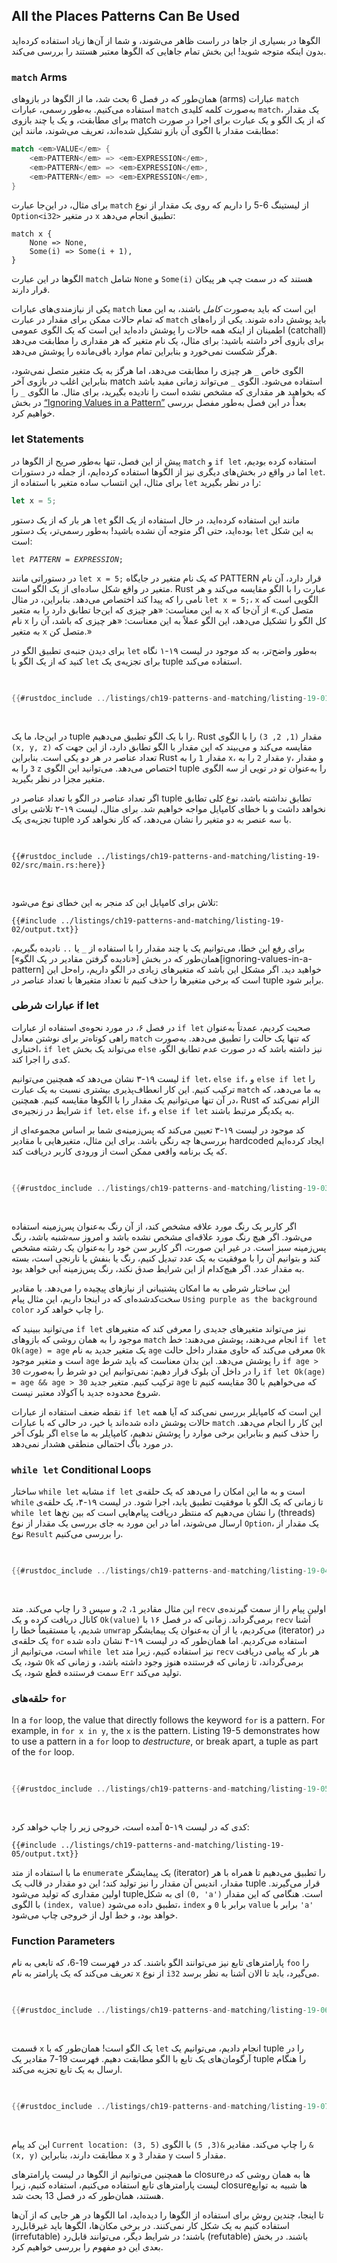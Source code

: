 ## All the Places Patterns Can Be Used

الگوها در بسیاری از جاها در راست ظاهر می‌شوند، و شما از آن‌ها زیاد استفاده کرده‌اید بدون اینکه متوجه شوید! این بخش تمام جاهایی که الگوها معتبر هستند را بررسی می‌کند.

### `match` Arms

همان‌طور که در فصل 6 بحث شد، ما از الگوها در بازوهای (arms) عبارات `match` استفاده می‌کنیم. به‌طور رسمی، عبارات `match` به‌صورت کلمه کلیدی `match`، یک مقدار برای مطابقت، و یک یا چند بازوی match که از یک الگو و یک عبارت برای اجرا در صورت مطابقت مقدار با الگوی آن بازو تشکیل شده‌اند، تعریف می‌شوند، مانند این:

<!--
  Manually formatted rather than using Markdown intentionally: Markdown does not
  support italicizing code in the body of a block like this!
-->

```rust
match <em>VALUE</em> {
    <em>PATTERN</em> => <em>EXPRESSION</em>,
    <em>PATTERN</em> => <em>EXPRESSION</em>,
    <em>PATTERN</em> => <em>EXPRESSION</em>,
}
```

برای مثال، در این‌جا عبارت `match` از لیستینگ 6-5 را داریم که روی یک مقدار از نوع `Option<i32>` در متغیر `x` تطبیق انجام می‌دهد:

```rust,ignore
match x {
    None => None,
    Some(i) => Some(i + 1),
}
```

الگوها در این عبارت `match` شامل `None` و `Some(i)` هستند که در سمت چپ هر پیکان قرار دارند.

یکی از نیازمندی‌های عبارات `match` این است که باید به‌صورت _کامل_ باشند، به این معنا که تمام حالات ممکن برای مقدار در عبارت `match` باید پوشش داده شوند. یکی از راه‌های اطمینان از اینکه همه حالات را پوشش داده‌اید این است که یک الگوی عمومی (catchall) برای بازوی آخر داشته باشید: برای مثال، یک نام متغیر که هر مقداری را مطابقت می‌دهد هرگز شکست نمی‌خورد و بنابراین تمام موارد باقی‌مانده را پوشش می‌دهد.

الگوی خاص `_` هر چیزی را مطابقت می‌دهد، اما هرگز به یک متغیر متصل نمی‌شود، بنابراین اغلب در بازوی آخر match استفاده می‌شود. الگوی `_` می‌تواند زمانی مفید باشد که بخواهید هر مقداری که مشخص نشده است را نادیده بگیرید، برای مثال. ما الگوی `_` را در بخش [“Ignoring Values in a Pattern”][ignoring-values-in-a-pattern]<!-- ignore --> بعداً در این فصل به‌طور مفصل بررسی خواهیم کرد.

### let Statements

پیش از این فصل، تنها به‌طور صریح از الگوها در `match` و `if let` استفاده کرده بودیم، اما در واقع در بخش‌های دیگری نیز از الگوها استفاده کرده‌ایم، از جمله در دستورات `let`. برای مثال، این انتساب ساده متغیر با استفاده از `let` را در نظر بگیرید:

```rust
let x = 5;
```

هر بار که از یک دستور `let` مانند این استفاده کرده‌اید، در حال استفاده از یک الگو بوده‌اید، حتی اگر متوجه آن نشده باشید! به‌طور رسمی‌تر، یک دستور `let` به این شکل است:

<pre>
<code>let <em>PATTERN</em> = <em>EXPRESSION</em>;</code>
</pre>

در دستوراتی مانند `let x = 5;` که یک نام متغیر در جایگاه PATTERN قرار دارد، آن نام متغیر در واقع شکل ساده‌ای از یک الگو است. Rust عبارت را با الگو مقایسه می‌کند و هر نامی را که پیدا کند اختصاص می‌دهد. بنابراین، در مثال `let x = 5;`، `x` الگویی است که به این معناست: «هر چیزی که این‌جا تطابق دارد را به متغیر `x` متصل کن.» از آن‌جا که نام `x` کل الگو را تشکیل می‌دهد، این الگو عملاً به این معناست: «هر چیزی که باشد، آن را به متغیر `x` متصل کن.»

برای دیدن جنبه‌ی تطبیق الگو در `let` به‌طور واضح‌تر، به کد موجود در لیست ۱۹-۱ نگاه کنید که از یک الگو با `let` برای تجزیه‌ی یک tuple استفاده می‌کند.

<Listing number="19-1" caption="استفاده از یک الگو برای تجزیه‌ی یک tuple و ساختن سه متغیر به‌صورت هم‌زمان">

```rust
{{#rustdoc_include ../listings/ch19-patterns-and-matching/listing-19-01/src/main.rs:here}}
```

</Listing>

در این‌جا، ما یک tuple را با یک الگو تطبیق می‌دهیم. Rust مقدار `(1, 2, 3)` را با الگوی `(x, y, z)` مقایسه می‌کند و می‌بیند که این مقدار با الگو تطابق دارد، از این جهت که تعداد عناصر در هر دو یکی است. بنابراین Rust مقدار `1` را به `x`، مقدار `2` را به `y`، و مقدار `3` را به `z` اختصاص می‌دهد. می‌توانید این الگوی tuple را به‌عنوان تو در تویی از سه الگوی متغیر مجزا در نظر بگیرید.

اگر تعداد عناصر در الگو با تعداد عناصر در tuple تطابق نداشته باشد، نوع کلی تطابق نخواهد داشت و با خطای کامپایل مواجه خواهیم شد. برای مثال، لیست ۱۹-۲ تلاشی برای تجزیه‌ی یک tuple با سه عنصر به دو متغیر را نشان می‌دهد، که کار نخواهد کرد.

<Listing number="19-2" caption="ساخت نادرست الگویی که تعداد متغیرهای آن با تعداد عناصر در tuple هم‌خوانی ندارد">

```rust,ignore,does_not_compile
{{#rustdoc_include ../listings/ch19-patterns-and-matching/listing-19-02/src/main.rs:here}}
```

</Listing>

تلاش برای کامپایل این کد منجر به این خطای نوع می‌شود:

```console
{{#include ../listings/ch19-patterns-and-matching/listing-19-02/output.txt}}
```

برای رفع این خطا، می‌توانیم یک یا چند مقدار را با استفاده از `_` یا `..` نادیده بگیریم، همان‌طور که در بخش \[«نادیده گرفتن مقادیر در یک الگو»]\[ignoring-values-in-a-pattern]<!-- ignore --> خواهید دید. اگر مشکل این باشد که متغیرهای زیادی در الگو داریم، راه‌حل این است که برخی متغیرها را حذف کنیم تا تعداد متغیرها با تعداد عناصر در tuple برابر شود.

### عبارات شرطی if let

در فصل ۶، در مورد نحوه‌ی استفاده از عبارات `if let` صحبت کردیم، عمدتاً به‌عنوان راهی کوتاه‌تر برای نوشتن معادل `match` که تنها یک حالت را تطبیق می‌دهد. به‌صورت اختیاری، `if let` می‌تواند یک بخش `else` نیز داشته باشد که در صورت عدم تطابق الگو، کدی را اجرا کند.

لیست ۱۹-۳ نشان می‌دهد که همچنین می‌توانیم `if let`، `else if`، و `else if let` را ترکیب کنیم. این کار انعطاف‌پذیری بیشتری نسبت به یک عبارت `match` به ما می‌دهد، که در آن تنها می‌توانیم یک مقدار را با الگوها مقایسه کنیم. همچنین، Rust الزام نمی‌کند که شرایط در زنجیره‌ی `if let`، `else if`، و `else if let` به یکدیگر مرتبط باشند.

کد موجود در لیست ۱۹-۳ تعیین می‌کند که پس‌زمینه‌ی شما بر اساس مجموعه‌ای از بررسی‌ها چه رنگی باشد. برای این مثال، متغیرهایی با مقادیر hardcoded ایجاد کرده‌ایم که یک برنامه واقعی ممکن است از ورودی کاربر دریافت کند.

<Listing number="19-3" file-name="src/main.rs" caption="ترکیب `if let`، `else if`، `else if let` و `else`">

```rust
{{#rustdoc_include ../listings/ch19-patterns-and-matching/listing-19-03/src/main.rs}}
```

</Listing>

اگر کاربر یک رنگ مورد علاقه مشخص کند، از آن رنگ به‌عنوان پس‌زمینه استفاده می‌شود. اگر هیچ رنگ مورد علاقه‌ای مشخص نشده باشد و امروز سه‌شنبه باشد، رنگ پس‌زمینه سبز است. در غیر این صورت، اگر کاربر سن خود را به‌عنوان یک رشته مشخص کند و بتوانیم آن را با موفقیت به یک عدد تبدیل کنیم، رنگ یا بنفش یا نارنجی است، بسته به مقدار عدد. اگر هیچ‌کدام از این شرایط صدق نکند، رنگ پس‌زمینه آبی خواهد بود.

این ساختار شرطی به ما امکان پشتیبانی از نیازهای پیچیده را می‌دهد. با مقادیر سخت‌کدشده‌ای که در اینجا داریم، این مثال پیام `Using purple as the background color` را چاپ خواهد کرد.

می‌توانید ببینید که `if let` نیز می‌تواند متغیرهای جدیدی را معرفی کند که متغیرهای موجود را به همان روشی که بازوهای `match` انجام می‌دهند، پوشش می‌دهند: خط `if let Ok(age) = age` یک متغیر جدید به نام `age` معرفی می‌کند که حاوی مقدار داخل حالت `Ok` است و متغیر موجود `age` را پوشش می‌دهد. این بدان معناست که باید شرط `if age > 30` را در داخل آن بلوک قرار دهیم: نمی‌توانیم این دو شرط را به‌صورت `if let Ok(age) = age && age > 30` ترکیب کنیم. متغیر جدید `age` که می‌خواهیم با 30 مقایسه کنیم تا شروع محدوده جدید با آکولاد معتبر نیست.

نقطه ضعف استفاده از عبارات `if let` این است که کامپایلر بررسی نمی‌کند که آیا همه حالات پوشش داده شده‌اند یا خیر، در حالی که با عبارات `match` این کار را انجام می‌دهد. اگر بلوک آخر `else` را حذف کنیم و بنابراین برخی موارد را پوشش ندهیم، کامپایلر به ما در مورد باگ احتمالی منطقی هشدار نمی‌دهد.

### `while let` Conditional Loops

ساختار `while let` مشابه `if let` است و به ما این امکان را می‌دهد که یک حلقه‌ی `while` تا زمانی که یک الگو با موفقیت تطبیق یابد، اجرا شود. در لیست ۱۹-۴، یک حلقه‌ی `while let` را نشان می‌دهیم که منتظر دریافت پیام‌هایی است که بین نخ‌ها (threads) ارسال می‌شوند، اما در این مورد به جای بررسی یک مقدار از نوع `Option`، یک مقدار از نوع `Result` را بررسی می‌کنیم.

<Listing number="19-4" caption="استفاده از یک حلقه‌ی `while let` برای چاپ مقادیر تا زمانی که `rx.recv()` مقدار `Ok` برگرداند">

```rust
{{#rustdoc_include ../listings/ch19-patterns-and-matching/listing-19-04/src/main.rs:here}}
```

</Listing>

این مثال مقادیر `1`، `2`، و سپس `3` را چاپ می‌کند. متد `recv` اولین پیام را از سمت گیرنده‌ی کانال دریافت کرده و یک `Ok(value)` برمی‌گرداند. زمانی که در فصل ۱۶ با `recv` آشنا شدیم، یا مستقیماً خطا را `unwrap` می‌کردیم، یا از آن به‌عنوان یک پیمایشگر (iterator) در یک حلقه‌ی `for` استفاده می‌کردیم. اما همان‌طور که در لیست ۱۹-۴ نشان داده شده است، می‌توانیم از `while let` نیز استفاده کنیم، زیرا متد `recv` هر بار که پیامی دریافت شود، یک `Ok` برمی‌گرداند، تا زمانی که فرستنده هنوز وجود داشته باشد، و زمانی که سمت فرستنده قطع شود، یک `Err` تولید می‌کند.

### حلقه‌های `for`

In a `for` loop, the value that directly follows the keyword `for` is a
pattern. For example, in `for x in y`, the `x` is the pattern. Listing 19-5
demonstrates how to use a pattern in a `for` loop to *destructure*, or break
apart, a tuple as part of the `for` loop.


<Listing number="19-5" caption="Using a pattern in a `for` loop to destructure a tuple">

```rust
{{#rustdoc_include ../listings/ch19-patterns-and-matching/listing-19-05/src/main.rs:here}}
```

</Listing>

کدی که در لیست ۱۹-۵ آمده است، خروجی زیر را چاپ خواهد کرد:

```console
{{#include ../listings/ch19-patterns-and-matching/listing-19-05/output.txt}}
```

ما با استفاده از متد `enumerate` یک پیمایشگر (iterator) را تطبیق می‌دهیم تا همراه با هر مقدار، اندیس آن مقدار را نیز تولید کند؛ این دو مقدار در قالب یک tuple قرار می‌گیرند. اولین مقداری که تولید می‌شود tupleای به شکل `(0, 'a')` است. هنگامی که این مقدار با الگوی `(index, value)` تطبیق داده می‌شود، `index` برابر با `0` و `value` برابر با `'a'` خواهد بود، و خط اول از خروجی چاپ می‌شود.

### Function Parameters

پارامترهای تابع نیز می‌توانند الگو باشند. کد در فهرست 19-6، که تابعی به نام `foo` را تعریف می‌کند که یک پارامتر به نام `x` از نوع `i32` می‌گیرد، باید تا الان آشنا به نظر برسد.

<Listing number="19-6" caption="یک امضای تابع از الگوها در پارامترها استفاده می‌کند">

```rust
{{#rustdoc_include ../listings/ch19-patterns-and-matching/listing-19-06/src/main.rs:here}}
```

</Listing>

قسمت `x` یک الگو است! همان‌طور که با `let` انجام دادیم، می‌توانیم یک tuple را در آرگومان‌های یک تابع با الگو مطابقت دهیم. فهرست 19-7 مقادیر یک tuple را هنگام ارسال به یک تابع تجزیه می‌کند.

<Listing number="19-7" file-name="src/main.rs" caption="یک تابع با پارامترهایی که یک tuple را تخریب می‌کنند">

```rust
{{#rustdoc_include ../listings/ch19-patterns-and-matching/listing-19-07/src/main.rs}}
```

</Listing>

این کد پیام `Current location: (3, 5)` را چاپ می‌کند. مقادیر `&(3, 5)` با الگوی `&(x, y)` مطابقت دارند، بنابراین `x` مقدار `3` و `y` مقدار `5` است.

ما همچنین می‌توانیم از الگوها در لیست پارامترهای closureها به همان روشی که در لیست پارامترهای تابع استفاده می‌کنیم، استفاده کنیم، زیرا closureها شبیه به توابع هستند، همان‌طور که در فصل 13 بحث شد.

تا اینجا، چندین روش برای استفاده از الگوها را دیده‌اید، اما الگوها در هر جایی که از آن‌ها استفاده کنیم به یک شکل کار نمی‌کنند. در برخی مکان‌ها، الگوها باید غیرقابل‌رد (irrefutable) باشند؛ در شرایط دیگر، می‌توانند قابل‌رد (refutable) باشند. در بخش بعدی این دو مفهوم را بررسی خواهیم کرد.

[ignoring-values-in-a-pattern]: ch19-03-pattern-syntax.html#ignoring-values-in-a-pattern
